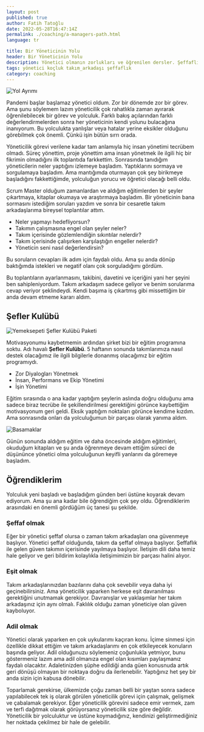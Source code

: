 ```yaml
---
layout: post
published: true
author: Fatih Tatoğlu
date: 2022-05-28T16:47:14Z
permalink: ./coaching/a-managers-path.html
language: tr

title: Bir Yöneticinin Yolu
header: Bir Yöneticinin Yolu
description: Yönetici olmanın zorlukları ve öğrenilen dersler. Şeffaflık, eşitlik ve adalet, yöneticiler için önemli kavramlar. Yöneticilik bir yolculuktur ve gelişmeyi gerektirir.
tags: yönetici koçluk takım_arkadaşı şeffaflık
category: coaching
---
```


![Yol Ayrımı](../../image/kariyer-yol.jpg "James Wheeler - [Pexels](https://www.pexels.com/tr-tr/fotograf/koknar-agaclariyla-cevrili-yolun-fotografi-1578750/)")

Pandemi başlar başlamaz yönetici oldum. Zor bir dönemde zor bir görev. Ama şunu söylemem lazım yöneticilik çok rahatlıkla zaman ayırarak öğrenilebilecek bir görev ve yolculuk. Farklı bakış açılarından farklı değerlendirmelerden sonra her yöneticinin kendi yolunu bulacağına inanıyorum. Bu yolculukta yanlışlar veya hatalar yerine eksikler olduğunu görebilmek çok önemli. Çünkü işin bütün sırrı orada.

Yöneticilik görevi verilene kadar tam anlamıyla hiç insan yönetimi tecrübem olmadı. Süreç yönettim, proje yönettim ama insan yönetmek ile ilgili hiç bir fikrimin olmadığını ilk toplantıda farkkettim. Sonrasında tanıdığım yöneticilerin neler yaptığını izlemeye başladım. Yaptıklarını sormaya ve sorgulamaya başladım. Ama mantığımda oturmayan çok şey birikmeye başladığını fakkettiğimde, yolculuğun yorucu ve öğretici olacağı belli oldu.

Scrum Master olduğum zamanlardan ve aldığım eğitimlerden bir şeyler çıkartmaya, kitaplar okumaya ve araştırmaya başladım. Bir yöneticinin bana sormasını istediğim soruları yazdım ve sonra bir cesaretle takım arkadaşlarıma bireysel toplantılar attım.

- Neler yapmayı hedefliyorsun?
- Takımın çalışmasına engel olan şeyler neler?
- Takım içerisinde gözlemlendiğin sıkıntılar nelerdir?
- Takım içerisinde çalışırken karşılaştığın engeller nelerdir?
- Yöneticin seni nasıl değerlendirsin?

Bu soruların cevapları ilk adım için faydalı oldu. Ama şu anda dönüp baktığımda istekleri ve negatif olanı çok sorguladığımı gördüm.

Bu toplantıların ayarlanmasını, takibini, davetini ve içeriğini yani her şeyini ben sahipleniyordum. Takım arkadaşım sadece geliyor ve benim sorularıma cevap veriyor şeklindeydi. Kendi başıma iş çıkartmış gibi missettiğim bir anda devam etmeme kararı aldım.

## Şefler Kulübü

![Yemeksepeti Şefler Kulübü Paketi](../../image/ys_sefler_kulubu.jpg "Yemeksepeti Şefler Kulübü Paketi - [Konsept Kutu](https://www.konseptkutu.com/kurumsal-hediye/yemeksepeti)")

Motivasyonumu kaybetmemin ardından şirket bizi bir eğitim programına soktu. Adı havalı **Şefler Kulübü**. 5 haftanın sonunda takımlarımıza nasıl destek olacağımız ile ilgili bilgilerle donanmış olacağımız bir eğitim programıydı.

- Zor Diyalogları Yönetmek
- İnsan, Performans ve Ekip Yönetimi
- İşin Yönetimi

Eğitim sırasında o ana kadar yaptığım şeylerin aslında doğru olduğunu ama sadece biraz tecrübe ile şekillendirilmesi gerektiğini görünce kaybettiğim motivasyonum geri geldi. Eksik yaptığım noktaları görünce kendime kızdım. Ama sonrasında onları da yolculuğumun bir parçası olarak yanıma aldım.

![Basamaklar](../../image/kariyer-merdiven.jpg "Aakash Karki - [Pexels](https://www.pexels.com/tr-tr/fotograf/duvar-merdiven-sigara-icmek-asili-4237473/)")

Günün sonunda aldığım eğitim ve daha öncesinde aldığım eğitimleri, okuduğum kitapları ve şu anda öğrenmeye devam ettiğim süreci de düşününce yönetici olma yolculuğunun keyifli yanlarını da göremeye başladım.

## Öğrendiklerim

Yolculuk yeni başladı ve başladığım günden beri üstüne koyarak devam ediyorum. Ama şu ana kadar bile öğrendiğim çok şey oldu. Öğrendiklerim arasındaki en önemli gördüğüm üç tanesi şu şekilde.

### Şeffaf olmak

Eğer bir yönetici şeffaf olursa o zaman takım arkadaşları ona güvenmeye başlıyor. Yönetici şeffaf olduğunda, takım da şeffaf olmaya başlıyor. Şeffaflık ile gelen güven takımın içerisinde yayılmaya başlıyor. İletişim dili daha temiz hale geliyor ve geri bildirim kolaylıkla iletişimimizin bir parçası halini alıyor.

### Eşit olmak

Takım arkadaşlarınızdan bazılarını daha çok sevebilir veya daha iyi geçinebilirsiniz. Ama yöneticilik yaparken herkese eşit davranılması gerektiğini unutmamak gerekiyor. Davranışlar ve yaklaşımlar her takım arkadaşınız için aynı olmalı. Faklılık olduğu zaman yöneticiye olan güven kayboluyor.

### Adil olmak

Yönetici olarak yaparken en çok uykularımı kaçıran konu. İçime sinmesi için özellikle dikkat ettiğim ve takım arkadaşlarımı en çok etkileyecek konuların başında geliyor. Adil olduğunuzu söylemeniz çoğunlukla yetmiyor, bunu göstermeniz lazım ama adil olmanıza engel olan kısımları paylaşmanız faydalı olacaktır. Adaletinizden şüphe edildiği anda güen konusnuda artık geri dönüşü olmayan bir noktaya doğru da ilerlenebilir. Yaptığınız het şey bir anda sizin için kabusa dönebilir.

Toparlamak gerekirse, ülkemizde çoğu zaman belli bir yaştan sonra sadece yapılabilecek tek iş olarak görülen yöneticilik görevi için çalışmak, gelişmek ve çabalamak gerekiyor. Eğer yöneticilik görevini sadece emir vermek, zam ve terfi dağıtmak olarak görüyorsanız yöneticilik size göre değildir. Yöneticilik bir yolculuktur ve üstüne koymadığınız, kendinizi geliştirmediğiniz her noktada çekilmez bir hale de gelebilir.
